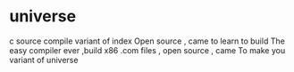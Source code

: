 # universe
c source compile variant of index
Open source , came to learn to build
The easy compiler ever ,build x86
.com files , open source , came
To make you variant of universe


